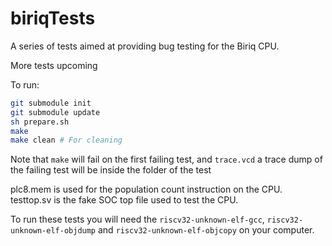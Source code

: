 # biriqTests

A series of tests aimed at providing bug testing for the Biriq CPU.

More tests upcoming

To run:
```Bash
git submodule init 
git submodule update
sh prepare.sh
make
make clean # For cleaning
```

Note that `make` will fail on the first failing test, and `trace.vcd` a trace dump of the failing test will be inside the folder of the test

plc8.mem is used for the population count instruction on the CPU.
testtop.sv is the fake SOC top file used to test the CPU.

To run these tests you will need the `riscv32-unknown-elf-gcc`, `riscv32-unknown-elf-objdump` and `riscv32-unknown-elf-objcopy` on your computer.